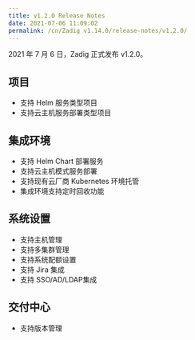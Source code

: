 ```yaml
---
title: v1.2.0 Release Notes
date: 2021-07-06 11:09:02
permalink: /cn/Zadig v1.14.0/release-notes/v1.2.0/
---
```

2021 年 7 月 6 日，Zadig 正式发布 v1.2.0。

## 项目
- 支持 Helm 服务类型项目
- 支持云主机服务部署类型项目

## 集成环境
- 支持 Helm Chart 部署服务
- 支持云主机模式服务部署
- 支持现有云厂商 Kubernetes 环境托管
- 集成环境支持定时回收功能

## 系统设置
- 支持主机管理
- 支持多集群管理
- 支持系统配额设置
- 支持 Jira 集成
- 支持 SSO/AD/LDAP集成

## 交付中心
- 支持版本管理
